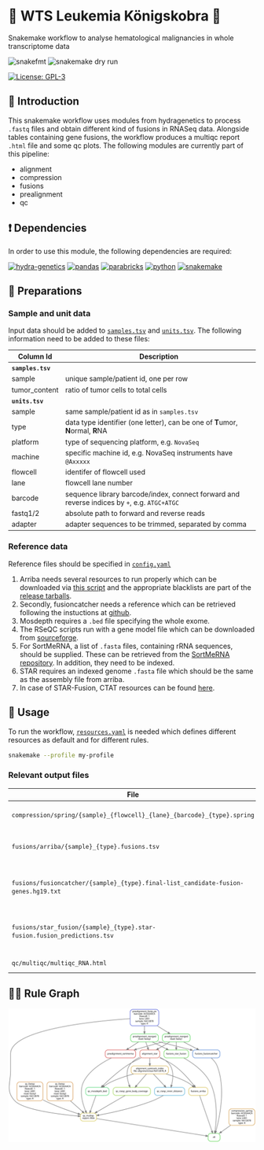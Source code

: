 # :crown: WTS Leukemia Königskobra :snake:

Snakemake workflow to analyse hematological malignancies in whole transcriptome data

![snakefmt](https://github.com/clinical-genomics-uppsala/wts_leukemia_konigskobra/actions/workflows/snakefmt.yaml/badge.svg?branch=develop)
![snakemake dry run](https://github.com/clinical-genomics-uppsala/wts_leukemia_konigskobra/actions/workflows/snakemake-dry-run.yaml/badge.svg?branch=develop)

[![License: GPL-3](https://img.shields.io/badge/License-GPL3-yellow.svg)](https://opensource.org/licenses/gpl-3.0.html)

## :speech_balloon: Introduction

This snakemake workflow uses modules from hydragenetics to process `.fastq` files and obtain different kind
of fusions in RNASeq data. Alongside tables containing gene fusions, the workflow produces a
multiqc report `.html` file and some qc plots. The following modules are currently part of this pipeline:

- alignment
- compression
- fusions
- prealignment
- qc

## :heavy_exclamation_mark: Dependencies

In order to use this module, the following dependencies are required:

[![hydra-genetics](https://img.shields.io/badge/hydragenetics-v0.11.0-blue)](https://github.com/hydra-genetics/)
[![pandas](https://img.shields.io/badge/pandas-1.3.1-blue)](https://pandas.pydata.org/)
[![parabricks](https://img.shields.io/badge/parabricks-3.7-blue)](https://docs.nvidia.com/clara/parabricks/3.7.0/index.html)
[![python](https://img.shields.io/badge/python-3.8-blue)](https://www.python.org/)
[![snakemake](https://img.shields.io/badge/snakemake-6.10.0-blue)](https://snakemake.readthedocs.io/en/stable/)

## :school_satchel: Preparations

### Sample and unit data

Input data should be added to
[`samples.tsv`](https://github.com/clinical-genomics-uppsala/wts_leukemia_konigskobra/blob/develop/config/samples.tsv)
and
[`units.tsv`](https://github.com/clinical-genomics-uppsala/wts_leukemia_konigskobra/blob/develop/config/units.tsv).
The following information need to be added to these files:

| Column Id | Description |
| --- | --- |
| **`samples.tsv`** |
| sample | unique sample/patient id, one per row |
| tumor_content | ratio of tumor cells to total cells |
| **`units.tsv`** |
| sample | same sample/patient id as in `samples.tsv` |
| type | data type identifier (one letter), can be one of **T**umor, **N**ormal, **R**NA |
| platform | type of sequencing platform, e.g. `NovaSeq` |
| machine | specific machine id, e.g. NovaSeq instruments have `@Axxxxx` |
| flowcell | identifer of flowcell used |
| lane | flowcell lane number |
| barcode | sequence library barcode/index, connect forward and reverse indices by `+`, e.g. `ATGC+ATGC` |
| fastq1/2 | absolute path to forward and reverse reads |
| adapter | adapter sequences to be trimmed, separated by comma |

### Reference data

Reference files should be specified in
[`config.yaml`](https://github.com/clinical-genomics-uppsala/wts_leukemia_konigskobra/blob/develop/config/config.yaml)

1. Arriba needs several resources to run properly which can be downloaded via
[this script](https://github.com/suhrig/arriba/blob/master/download_references.sh) and the appropriate blacklists
are part of the [release tarballs](https://github.com/suhrig/arriba/releases).
2. Secondly, fusioncatcher needs a reference which can be retrieved following the instuctions at
[github](https://github.com/ndaniel/fusioncatcher/blob/master/doc/manual.md#521---direct-download-of-human-build-data).
3. Mosdepth requires a `.bed` file specifying the whole exome.
4. The RSeQC scripts run with a gene model file which can be downloaded from
[sourceforge](https://sourceforge.net/projects/rseqc/files/BED/Human_Homo_sapiens/).
5. For SortMeRNA, a list of `.fasta` files, containing rRNA sequences, should be supplied. These can be retrieved
from the [SortMeRNA repository](https://github.com/biocore/sortmerna/tree/master/data). In addition, they need
to be indexed.
6. STAR requires an indexed genome `.fasta` file which should be the same as the assembly file from arriba.
7. In case of STAR-Fusion, CTAT resources can be found
[here](https://data.broadinstitute.org/Trinity/CTAT_RESOURCE_LIB/).

## :rocket: Usage

To run the workflow,
[`resources.yaml`](https://github.com/clinical-genomics-uppsala/wts_leukemia_konigskobra/blob/develop/config/resources.yaml)
is needed which defines different resources as default and for different rules.

```bash
snakemake --profile my-profile
```

### Relevant output files

| File | Description |
|---|---|
| `compression/spring/{sample}_{flowcell}_{lane}_{barcode}_{type}.spring` | compressed `.fastq` file pair |
| `fusions/arriba/{sample}_{type}.fusions.tsv` | table containing fusions called by arriba |
| `fusions/fusioncatcher/{sample}_{type}.final-list_candidate-fusion-genes.hg19.txt` | table containing fusions called by Fusioncatcher |
| `fusions/star_fusion/{sample}_{type}.star-fusion.fusion_predictions.tsv` | table containing fusions called by STAR-Fusion |
| `qc/multiqc/multiqc_RNA.html` | `.html` report from MultiQC |

## :judge: Rule Graph

![rule_graph](images/rulegraph.svg)
